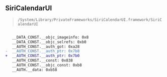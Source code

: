 ## SiriCalendarUI

> `/System/Library/PrivateFrameworks/SiriCalendarUI.framework/SiriCalendarUI`

```diff

   __DATA_CONST.__objc_imageinfo: 0x8
   __DATA_CONST.__objc_selrefs: 0xb0
   __AUTH_CONST.__auth_got: 0xa28
-  __AUTH_CONST.__auth_ptr: 0x7b8
+  __AUTH_CONST.__auth_ptr: 0x7b0
   __AUTH_CONST.__const: 0x838
   __AUTH_CONST.__objc_const: 0xb8
   __AUTH.__data: 0xb58

```
